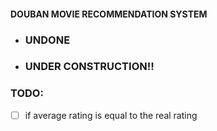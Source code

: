 #### DOUBAN MOVIE RECOMMENDATION SYSTEM
* ### UNDONE
* ### UNDER CONSTRUCTION!!

### TODO:
- [ ] if average rating is equal to the real rating    
  